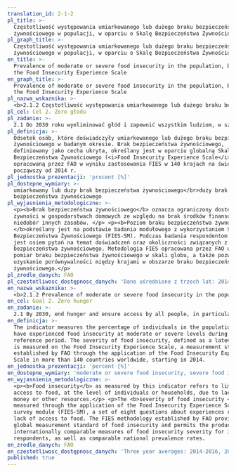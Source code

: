 ```yaml
---
translation_id: 2-1-2
pl_title: >-
  Częstotliwość występowania umiarkowanego lub dużego braku bezpieczeństwa
  żywnościowego w populacji, w oparciu o Skalę Bezpieczeństwa Żywnościowego
pl_graph_title: >-
  Częstotliwość występowania umiarkowanego lub dużego braku bezpieczeństwa
  żywnościowego w populacji, w oparciu o Skalę Bezpieczeństwa Żywnościowego
en_title: >-
  Prevalence of moderate or severe food insecurity in the population, based on
  the Food Insecurity Experience Scale
en_graph_title: >-
  Prevalence of moderate or severe food insecurity in the population, based on
  the Food Insecurity Experience Scale
pl_nazwa_wskaznika: >-
  <b>2.1.2 Częstotliwość występowania umiarkowanego lub dużego braku bezpieczeństwa żywnościowego w populacji, w oparciu o Skalę Bezpieczeństwa Żywnościowego (FIES)</b>
pl_cel: Cel 2. Zero głodu
pl_zadanie: >-
  2.1 Do 2030 roku wyeliminować głód i zapewnić wszystkim ludziom, w szczególności ubogim i narażonym na zagrożenia, w tym niemowlętom, dostęp do bezpiecznej i pożywnej żywności w wystarczającej ilości przez cały rok
pl_definicja: >-
  Odsetek osób, które doświadczyły umiarkowanego lub dużego braku bezpieczeństwa
  żywnościowego w badanym okresie. Brak bezpieczeństwa żywnościowego,
  definiowany jako cecha ukryta, określany jest w oparciu globalną Skalę
  Bezpieczeństwa Żywnościowego (<i>Food Insecurity Experience Scale</i> – FIES),
  opracowaną przez FAO w wyniku zastosowania FIES w 140 krajach na świecie,
  począwszy od 2014 r.
pl_jednostka_prezentacji: 'procent [%]'
pl_dostepne_wymiary: >-
  umiarkowany lub duży brak bezpieczeństwa żywnościowego</br>duży brak
  bezpieczeństwa żywnościowego
pl_wyjasnienia_metodologiczne: >-
  <p><b>Brak bezpieczeństwa żywnościowego</b> oznacza ograniczony dostęp do
  żywności w gospodarstwach domowych ze względu na brak środków finansowych lub
  niedobór innych zasobów. </p> <p><b>Poziom braku bezpieczeństwa żywnościowego
  </b>określany jest na podstawie badania modułowego z wykorzystaniem Skali
  Bezpieczeństwa Żywnościowego (FIES-SM). Podczas badania respondentom zdawanych
  jest osiem pytań na temat doświadczeń oraz okoliczności związanych z brakiem
  bezpieczeństwa żywnościowego. Metodologia FIES opracowana przez FAO umożliwia
  pomiar braku bezpieczeństwa żywnościowego w skali globu, a także pozwala na
  uzyskanie porównywalności między krajami w obszarze braku bezpieczeństwa
  żywnościowego.</p>
pl_zrodlo_danych: FAO
pl_czestotliwosc_dostępnosc_danych: 'Dane uśrednione z trzech lat: 2014-2016, 2015-2017, 2016-2018.'
en_nazwa_wskaznika: >-
  <b>2.1.2 Prevalence of moderate or severe food insecurity in the population, based on the Food Insecurity Experience Scale (FIES)</b>
en_cel: Goal 2. Zero hunger
en_zadanie: >-
  2.1 By 2030, end hunger and ensure access by all people, in particular the poor and people in vulnerable situations, including infants, to safe, nutritious and sufficient food all year round
en_definicja: >-
  The indicator measures the percentage of individuals in the population who
  have experienced food insecurity at moderate or severe levels during the
  reference period. The severity of food insecurity, defined as a latent trait,
  is measured on the Food Insecurity Experience Scale, a measurement standard
  established by FAO through the application of the Food Insecurity Experience
  Scale in more than 140 countries worldwide, starting in 2014.
en_jednostka_prezentacji: 'percent [%]'
en_dostepne_wymiary: 'moderate or severe food insecurity, severe food insecurity'
en_wyjasnienia_metodologiczne: >-
  <p><b>Food insecurity</b> as measured by this indicator refers to limited
  access to food, at the level of individuals or households, due to lack of
  money or other resources.</p> <p>The <b>severity of food insecurity </b>is
  measured through the application of the Food Insecurity Experience Scale
  survey module (FIES-SM), a set of eight questions about experiences related to
  lack of access to food. The FIES methodology established by FAO provides a
  global measurement standard of food insecurity and permits the production of
  internationally comparable measures of food insecurity severity for individual
  respondents, as well as comparable national prevalence rates.
en_zrodlo_danych: FAO
en_czestotliwosc_dostępnosc_danych: 'Three year averages: 2014-2016, 2015-2017, 2016-2018.'
published: true
---
```

